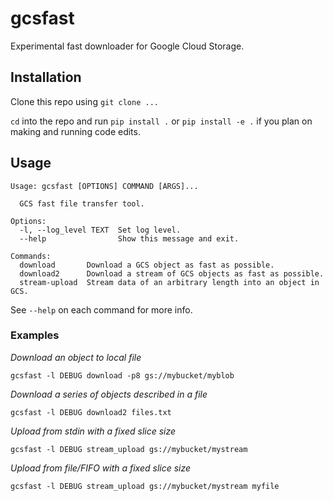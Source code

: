 # gcsfast

Experimental fast downloader for Google Cloud Storage.

## Installation

Clone this repo using `git clone ...`

`cd` into the repo and run `pip install .` or `pip install -e .` if you plan on making and running code edits.

## Usage

```
Usage: gcsfast [OPTIONS] COMMAND [ARGS]...

  GCS fast file transfer tool.

Options:
  -l, --log_level TEXT  Set log level.
  --help                Show this message and exit.

Commands:
  download       Download a GCS object as fast as possible.
  download2      Download a stream of GCS objects as fast as possible.
  stream-upload  Stream data of an arbitrary length into an object in GCS.
```

See `--help` on each command for more info.

### Examples

*Download an object to local file*

`gcsfast -l DEBUG download -p8 gs://mybucket/myblob`

*Download a series of objects described in a file*

`gcsfast -l DEBUG download2 files.txt`

*Upload from stdin with a fixed slice size*

`gcsfast -l DEBUG stream_upload gs://mybucket/mystream`

*Upload from file/FIFO with a fixed slice size*

`gcsfast -l DEBUG stream_upload gs://mybucket/mystream myfile`
